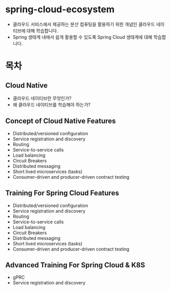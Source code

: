 # spring-cloud-ecosystem
- 클라우드 서비스에서 제공하는 분산 컴퓨팅을 활용하기 위한 개념인 클라우드 네이티브에 대해 학습합니다.  
- Spring 생태계 내에서 쉽게 활용할 수 있도록 Spring Cloud 생태계에 대해 학습합니다.

# 목차
## Cloud Native
- 클라우드 네이티브란 무엇인가?
- 왜 클라우드 네이티브를 학습해야 하는가?

## Concept of Cloud Native Features
- Distributed/versioned configuration
- Service registration and discovery
- Routing
- Service-to-service calls
- Load balancing
- Circuit Breakers
- Distributed messaging
- Short lived microservices (tasks)
- Consumer-driven and producer-driven contract testing

## Training For Spring Cloud Features
- Distributed/versioned configuration
- Service registration and discovery
- Routing
- Service-to-service calls
- Load balancing
- Circuit Breakers
- Distributed messaging
- Short lived microservices (tasks)
- Consumer-driven and producer-driven contract testing

## Advanced Training For Spring Cloud & K8S
- gPRC
- Service registration and discovery
